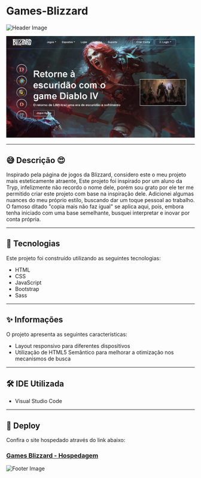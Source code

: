 # Games-Blizzard

![Header Image](https://capsule-render.vercel.app/api?type=waving&color=00bfbf&height=100&section=header)

<div align="center">
  <img src="./imagens/capa-do-projeto.png" alt="Imagem da intro">
</div>

---

## 😅 Descrição 😍

Inspirado pela página de jogos da Blizzard, considero este o meu projeto mais esteticamente atraente, Este projeto foi inspirado por um aluno da Tryp, infelizmente não recordo o nome dele, porém sou grato por ele ter me permitido criar este projeto com base na inspiração dele. Adicionei algumas nuances do meu próprio estilo, buscando dar um toque pessoal ao trabalho. O famoso ditado "copia mais não faz igual" se aplica aqui, pois, embora tenha iniciado com uma base semelhante, busquei interpretar e inovar por conta própria.

---

## 🚀 Tecnologias

Este projeto foi construído utilizando as seguintes tecnologias:

- HTML
- CSS
- JavaScript
- Bootstrap
- Sass

---

## ✨ Informações

O projeto apresenta as seguintes características:

- Layout responsivo para diferentes dispositivos
- Utilização de HTML5 Semântico para melhorar a otimização nos mecanismos de busca

---

## 🛠 IDE Utilizada

- Visual Studio Code

---

## 🔎 Deploy

Confira o site hospedado através do link abaixo:

### [Games Blizzard - Hospedagem](https://ramon-rodrigues-001.github.io/Games-Blizzard/)

![Footer Image](https://capsule-render.vercel.app/api?type=waving&color=00bfbf&height=100&section=footer)
